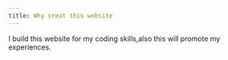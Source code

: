 ```yaml
---
title: Why creat this website
---
```


<p class="lead"> I build this website for my coding skills,also this will promote my experiences.</p>

